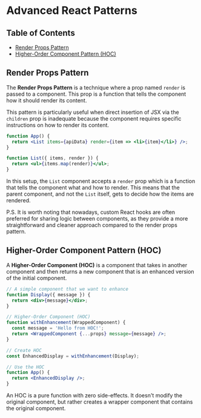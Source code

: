 # Advanced React Patterns

## Table of Contents

- [Render Props Pattern](#render-props-pattern)
- [Higher-Order Component Pattern (HOC)](#higher-order-component-pattern-hoc)

## Render Props Pattern

The **Render Props Pattern** is a technique where a prop named `render` is passed to a component. This prop is a function that tells the component how it should render its content.

This pattern is particularly useful when direct insertion of JSX via the `children` prop is inadequate because the component requires specific instructions on how to render its content.

```jsx
function App() {
  return <List items={apiData} render={item => <li>{item}</li>} />;
}
```

```jsx
function List({ items, render }) {
  return <ul>{items.map(render)}</ul>;
}
```

In this setup, the `List` component accepts a `render` prop which is a function that tells the component what and how to render. This means that the parent component, and not the `List` itself, gets to decide how the items are rendered.

P.S. It is worth noting that nowadays, custom React hooks are often preferred for sharing logic between components, as they provide a more straightforward and cleaner approach compared to the render props pattern.

## Higher-Order Component Pattern (HOC)

A **Higher-Order Component (HOC)** is a component that takes in another component and then returns a new component that is an enhanced version of the initial component.

```jsx
// A simple component that we want to enhance
function Display({ message }) {
  return <div>{message}</div>;
}

// Higher-Order Component (HOC)
function withEnhancement(WrappedComponent) {
  const message = 'Hello from HOC!';
  return <WrappedComponent {...props} message={message} />;
}

// Create HOC
const EnhancedDisplay = withEnhancement(Display);

// Use the HOC
function App() {
  return <EnhancedDisplay />;
}
```

An HOC is a pure function with zero side-effects. It doesn't modify the original component, but rather creates a wrapper component that contains the original component.
